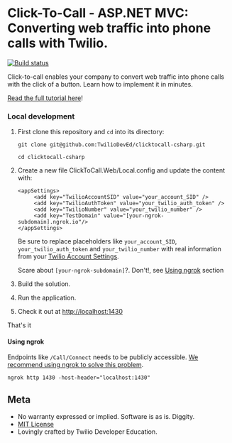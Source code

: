 # Click-To-Call - ASP.NET MVC: Converting web traffic into phone calls with Twilio.

[![Build status](https://ci.appveyor.com/api/projects/status/vs9wpc0k3b6c9ixw?svg=true)](https://ci.appveyor.com/project/TwilioDevEd/clicktocall-csharp)

Click-to-call enables your company to convert web traffic into phone calls with the click of a button. Learn how to implement it in minutes.

[Read the full tutorial here](https://www.twilio.com/docs/tutorials/walkthrough/click-to-call/csharp/mvc)!

### Local development

1. First clone this repository and `cd` into its directory:
   ```
   git clone git@github.com:TwilioDevEd/clicktocall-csharp.git

   cd clicktocall-csharp
   ```

2. Create a new file ClickToCall.Web/Local.config and update the content with:

   ```
   <appSettings>
        <add key="TwilioAccountSID" value="your_account_SID" />
	    <add key="TwilioAuthToken" value="your_twilio_auth_token" />
	    <add key="TwilioNumber" value="your_twilio_number" />
	    <add key="TestDomain" value="[your-ngrok-subdomain].ngrok.io"/>
   </appSettings>
   ```
    Be sure to replace placeholders like `your_account_SID`, `your_twilio_auth_token` and `your_twilio_number` with real information from your
   [Twilio Account Settings](https://www.twilio.com/user/account/settings).
  
    Scare about ```[your-ngrok-subdomain]```?. Don't!, see [Using ngrok](#ngrok) section

3. Build the solution.

4. Run the application.

5. Check it out at [http://localhost:1430](http://localhost:1430)

That's it

#### Using ngrok<a name="ngrok">

Endpoints like `/Call/Connect` needs to be publicly accessible. [We recommend using ngrok to solve this problem](https://www.twilio.com/blog/2015/09/6-awesome-reasons-to-use-ngrok-when-testing-webhooks.html).

```
ngrok http 1430 -host-header="localhost:1430"
```

## Meta

* No warranty expressed or implied. Software is as is. Diggity.
* [MIT License](http://www.opensource.org/licenses/mit-license.html)
* Lovingly crafted by Twilio Developer Education.
